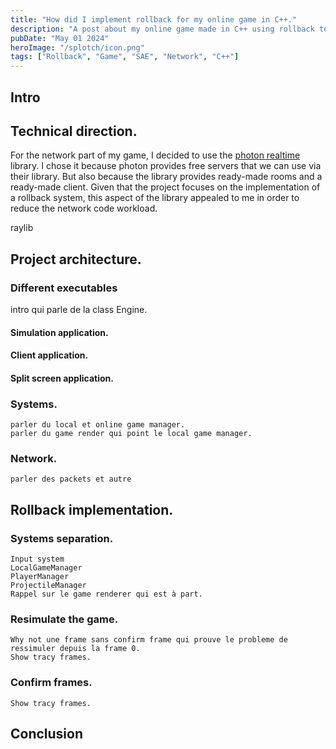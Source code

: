 ```yaml
---
title: "How did I implement rollback for my online game in C++."
description: "A post about my online game made in C++ using rollback technique."
pubDate: "May 01 2024"
heroImage: "/splotch/icon.png"
tags: ["Rollback", "Game", "SAE", "Network", "C++"]
---
```


## Intro

## Technical direction.

For the network part of my game, I decided to use the [photon realtime](https://www.photonengine.com/realtime) library. I chose it because photon provides free servers that we can use via their library. But also because the library provides ready-made rooms and a ready-made client. Given that the project focuses on the implementation of a rollback system, this aspect of the library appealed to me in order to reduce the network code workload.

raylib


## Project architecture.

### Different executables

intro qui parle de la class Engine.

#### Simulation application.

#### Client application.

#### Split screen application.

### Systems.

    parler du local et online game manager.
    parler du game render qui point le local game manager.

### Network.

    parler des packets et autre

## Rollback implementation.

### Systems separation.

    Input system
    LocalGameManager
    PlayerManager
    ProjectileManager
    Rappel sur le game renderer qui est à part.

### Resimulate the game.

    Why not une frame sans confirm frame qui prouve le probleme de ressimuler depuis la frame 0.
    Show tracy frames.

### Confirm frames.

    Show tracy frames.

## Conclusion